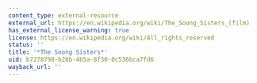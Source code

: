 ```yaml
---
content_type: external-resource
external_url: https://en.wikipedia.org/wiki/The_Soong_Sisters_(film)
has_external_license_warning: true
license: https://en.wikipedia.org/wiki/All_rights_reserved
status: ''
title: '*The Soong Sisters*'
uid: b7278798-b20b-4b5a-8f50-0c536bca7fd6
wayback_url: ''
---
```

